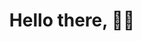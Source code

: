 <h1 align='center'>Hello there, 👋🏾</h1>

[//]: <> (<p align='center'>My name is Ekunnusi Theophilus. You can call me Phil for short.I am a Software Engineer focused on Web Technologies💙. </p>)

[//]: <> (<p align='center'>)
[//]: <> (<a href="https://twitter.com/theoflux_uiux">)
[//]: <>    (<img src="https://img.shields.io/badge/twitter-%231DA1F2.svg?&style=for-the-badge&logo=twitter&logoColor=white" />)
[//]: <>  (</a>&nbsp;&nbsp;)
[//]: <>  (<a href="https://www.linkedin.com/in/theophilus-ekunnusi-3257a0169">)
[//]: <>    (<img src="https://img.shields.io/badge/linkedin-%230077B5.svg?&style=for-the-badge&logo=linkedin&logoColor=white" />)
[//]: <>  (</a>&nbsp;&nbsp;)
[//]: <>  (<a href="https://instagram.com/theo_flux">)
[//]: <> (<img src= "https://img.shields.io/badge/instagram-%230077B5.svg?&style=for-the-badge&logo=instagram&logoColor=white" />)
[//]: <>  (</a>&nbsp;&nbsp;)
[//]: <>  (<a href="mailto:tifluse@gmail.com">)
[//]: <>    (<img src="https://img.shields.io/badge/email me-%23D14836.svg?&style=for-the-badge&logo=gmail&logoColor=white" />)
[//]: <>  (</a>)
[//]: <> (</p>)

[//]: <> (-🌱 I’m currently learning **How to build Immersive websites with jaw-dropping animations from scratch using GSAP, webpack, nodejs, babel**)

[//]: <> (- 👨‍💻 Feel free to go through my repos.)

[//]: <> (- 📫 How to reach me **ekunnusitheophilus@gmail.com**)
